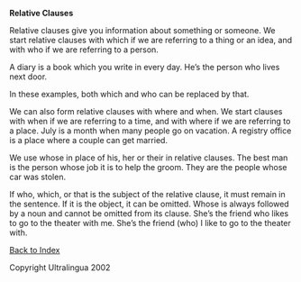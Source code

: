 **Relative Clauses**

 Relative clauses give you information about something or someone. We  start relative clauses with which if we are referring to a thing or an  idea, and with who if we are referring to a person. 

 A diary is a book which you write in every day.
 He’s the person who lives next door. 

 In these examples, both which and who can be replaced by that. 

 We can also form relative clauses with where and when. We start clauses  with when if we are referring to a time, and with where if we are  referring to a place.
 July is a month when many people go on vacation.
 A registry office is a place where a couple can get married. 

 We use whose in place of his, her or their in relative clauses.
 The best man is the person whose job it is to help the groom.
 They are the people whose car was stolen. 

 If who, which, or that is the subject of the relative clause, it must  remain in the sentence. If it is the object, it can be omitted. Whose is  always followed by a noun and cannot be omitted from its clause.
 She’s the friend who likes to go to the theater with me.
 She’s the friend (who) I like to go to the theater with. 

 [Back to Index](https://cns.ef-cdn.com/EtownResources/Grammar/EIndex.html)  

Copyright Ultralingua 2002

